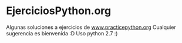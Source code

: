 # EjerciciosPython.org
Algunas soluciones a ejercicios de www.practicepython.org 
Cualquier sugerencia es bienvenida :D
Uso python 2.7 :) 


